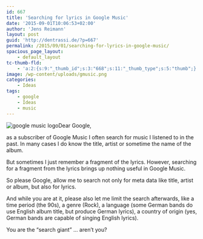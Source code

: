```yaml
---
id: 667
title: 'Searching for lyrics in Google Music'
date: '2015-09-01T10:06:53+02:00'
author: 'Jens Reimann'
layout: post
guid: 'http://dentrassi.de/?p=667'
permalink: /2015/09/01/searching-for-lyrics-in-google-music/
spacious_page_layout:
    - default_layout
tc-thumb-fld:
    - 'a:2:{s:9:"_thumb_id";s:3:"668";s:11:"_thumb_type";s:5:"thumb";}'
image: /wp-content/uploads/gmusic.png
categories:
    - Ideas
tags:
    - google
    - Ideas
    - music
---
```


![google music logo](//dentrassi.de/wp-content/uploads/gmusic-150x150.png)Dear Google,

as a subscriber of Google Music I often search for music I listened to in the past. In many cases I do know the title, artist or sometime the name of the album.

<!-- more -->

But sometimes I just remember a fragment of the lyrics. However, searching for a fragment from the lyrics brings up nothing useful in Google Music.

So please Google, allow me to search not only for meta data like title, artist or album, but also for lyrics.

And while you are at it, please also let me limit the search afterwards, like a time period (the 90s), a genre (Rock), a language (some German bands do use English album title, but produce German lyrics), a country of origin (yes, German bands are capable of singing English lyrics).

You are the <q>search giant</q> … aren’t you?
